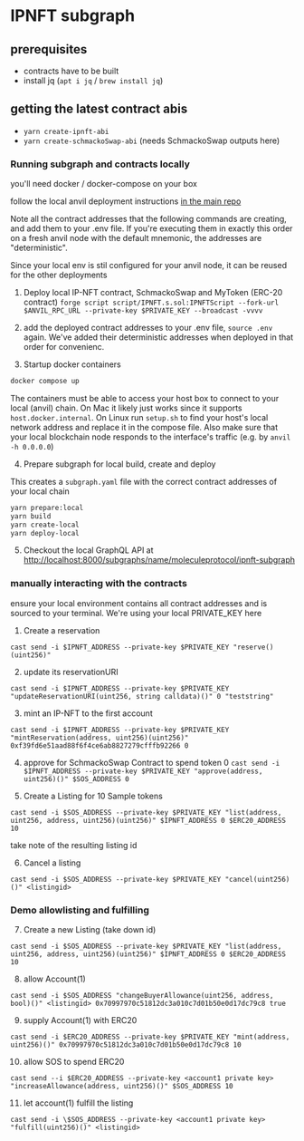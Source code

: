 # IPNFT subgraph

## prerequisites

- contracts have to be built
- install jq (`apt i jq` / `brew install jq`)

## getting the latest contract abis

- `yarn create-ipnft-abi`
- `yarn create-schmackoSwap-abi` (needs SchmackoSwap outputs here)

### Running subgraph and contracts locally

you'll need docker / docker-compose on your box

follow the local anvil deployment instructions [in the main repo](../README.md)

Note all the contract addresses that the following commands are creating, and add them to your .env file. If you're executing them in exactly this order on a fresh anvil node with the default mnemonic, the addresses are "deterministic".

Since your local env is stil configured for your anvil node, it can be reused for the other deployments

1. Deploy local IP-NFT contract, SchmackoSwap and MyToken (ERC-20 contract)
   `forge script script/IPNFT.s.sol:IPNFTScript --fork-url $ANVIL_RPC_URL --private-key $PRIVATE_KEY --broadcast -vvvv`

2. add the deployed contract addresses to your .env file, `source .env` again. We've added their deterministic addresses when deployed in that order for convenienc.

3. Startup docker containers

```sh
docker compose up
```

The containers must be able to access your host box to connect to your local (anvil) chain. On Mac it likely just works since it supports `host.docker.internal`. On Linux run `setup.sh` to find your host's local network address and replace it in the compose file. Also make sure that your local blockchain node responds to the interface's traffic (e.g. by `anvil -h 0.0.0.0`)

4. Prepare subgraph for local build, create and deploy

This creates a `subgraph.yaml` file with the correct contract addresses of your local chain

```sh
yarn prepare:local
yarn build
yarn create-local
yarn deploy-local
```

5. Checkout the local GraphQL API at <http://localhost:8000/subgraphs/name/moleculeprotocol/ipnft-subgraph>

### manually interacting with the contracts

ensure your local environment contains all contract addresses and is sourced to your terminal. We're using your local PRIVATE_KEY here

1. Create a reservation

`cast send -i $IPNFT_ADDRESS --private-key $PRIVATE_KEY "reserve()(uint256)"`

2. update its reservationURI

`cast send -i $IPNFT_ADDRESS --private-key $PRIVATE_KEY "updateReservationURI(uint256, string calldata)()" 0 "teststring"`

3. mint an IP-NFT to the first account

`cast send -i $IPNFT_ADDRESS --private-key $PRIVATE_KEY "mintReservation(address, uint256)(uint256)" 0xf39fd6e51aad88f6f4ce6ab8827279cfffb92266 0`

4. approve for SchmackoSwap Contract to spend token 0
   `cast send -i $IPNFT_ADDRESS --private-key $PRIVATE_KEY "approve(address, uint256)()" $SOS_ADDRESS 0`

5) Create a Listing for 10 Sample tokens

`cast send -i $SOS_ADDRESS --private-key $PRIVATE_KEY "list(address, uint256, address, uint256)(uint256)" $IPNFT_ADDRESS 0 $ERC20_ADDRESS 10`

take note of the resulting listing id

6. Cancel a listing

`cast send -i $SOS_ADDRESS --private-key $PRIVATE_KEY "cancel(uint256)()" <listingid>`

### Demo allowlisting and fulfilling

7. Create a new Listing (take down id)

`cast send -i $SOS_ADDRESS --private-key $PRIVATE_KEY "list(address, uint256, address, uint256)(uint256)" $IPNFT_ADDRESS 0 $ERC20_ADDRESS 10`

8. allow Account(1)

`cast send -i $SOS_ADDRESS "changeBuyerAllowance(uint256, address, bool)()" <listingid> 0x70997970c51812dc3a010c7d01b50e0d17dc79c8 true`

9. supply Account(1) with ERC20

`cast send -i $ERC20_ADDRESS --private-key $PRIVATE_KEY "mint(address, uint256)()" 0x70997970c51812dc3a010c7d01b50e0d17dc79c8 10`

10. allow SOS to spend ERC20

`cast send --i $ERC20_ADDRESS --private-key <account1 private key> "increaseAllowance(address, uint256)()" $SOS_ADDRESS 10`

11. let account(1) fulfill the listing

`cast send -i \$SOS_ADDRESS --private-key <account1 private key> "fulfill(uint256)()" <listingid>`
